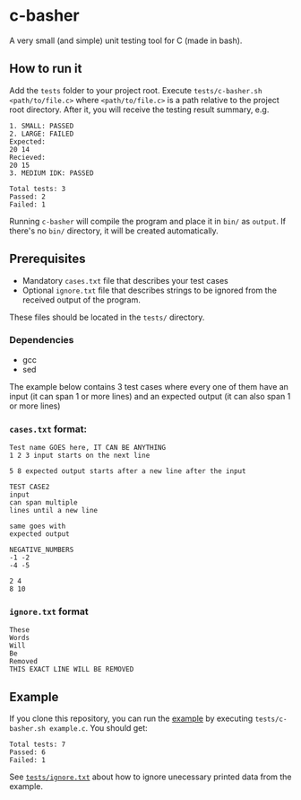 # c-basher

A very small (and simple) unit testing tool for C (made in bash).

## How to run it

Add the `tests` folder to your project root. Execute `tests/c-basher.sh <path/to/file.c>` where `<path/to/file.c>` is a path relative to the project root directory. After it, you will receive the testing result summary, e.g.

```
1. SMALL: PASSED
2. LARGE: FAILED
Expected:
20 14
Recieved:
20 15
3. MEDIUM IDK: PASSED

Total tests: 3
Passed: 2
Failed: 1
```

Running `c-basher` will compile the program and place it in `bin/` as `output`. If there's no `bin/` directory, it will be created automatically.

## Prerequisites

* Mandatory `cases.txt` file that describes your test cases
* Optional `ignore.txt` file that describes strings to be ignored from the received output of the program.

These files should be located in the `tests/` directory.

### Dependencies
* gcc
* sed

The example below contains 3 test cases where every one of them have an input (it can span 1 or more lines) and an expected output (it can also span 1 or more lines)

### `cases.txt` format:

```
Test name GOES here, IT CAN BE ANYTHING
1 2 3 input starts on the next line

5 8 expected output starts after a new line after the input

TEST CASE2
input
can span multiple
lines until a new line

same goes with
expected output

NEGATIVE_NUMBERS
-1 -2
-4 -5

2 4
8 10
```

### `ignore.txt` format

```
These
Words
Will
Be
Removed
THIS EXACT LINE WILL BE REMOVED
```

## Example

If you clone this repository, you can run the [example](./example.c) by executing `tests/c-basher.sh example.c`. You should get:

```
Total tests: 7
Passed: 6
Failed: 1
```

See [`tests/ignore.txt`](./tests/ignore.txt) about how to ignore unecessary printed data from the example.